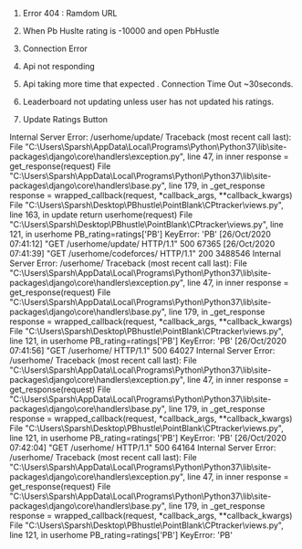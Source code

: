  
1. Error 404 : Ramdom URL

2. When Pb Huslte rating is -10000 and open PbHustle

3. Connection Error

4. Api not responding

5. Api taking more time that expected . Connection Time Out ~30seconds.

6. Leaderboard not updating unless user has not updated his ratings.

7. Update Ratings Button

Internal Server Error: /userhome/update/
Traceback (most recent call last):
  File "C:\Users\Sparsh\AppData\Local\Programs\Python\Python37\lib\site-packages\django\core\handlers\exception.py", line 47, in inner
    response = get_response(request)
  File "C:\Users\Sparsh\AppData\Local\Programs\Python\Python37\lib\site-packages\django\core\handlers\base.py", line 179, in _get_response
    response = wrapped_callback(request, *callback_args, **callback_kwargs)
  File "C:\Users\Sparsh\Desktop\PBhustle\PointBlank\CPtracker\views.py", line 163, in update
    return userhome(request)
  File "C:\Users\Sparsh\Desktop\PBhustle\PointBlank\CPtracker\views.py", line 121, in userhome
    PB_rating=ratings['PB']
KeyError: 'PB'
[26/Oct/2020 07:41:12] "GET /userhome/update/ HTTP/1.1" 500 67365
[26/Oct/2020 07:41:39] "GET /userhome/codeforces/ HTTP/1.1" 200 3488546
Internal Server Error: /userhome/
Traceback (most recent call last):
  File "C:\Users\Sparsh\AppData\Local\Programs\Python\Python37\lib\site-packages\django\core\handlers\exception.py", line 47, in inner
    response = get_response(request)
  File "C:\Users\Sparsh\AppData\Local\Programs\Python\Python37\lib\site-packages\django\core\handlers\base.py", line 179, in _get_response
    response = wrapped_callback(request, *callback_args, **callback_kwargs)
  File "C:\Users\Sparsh\Desktop\PBhustle\PointBlank\CPtracker\views.py", line 121, in userhome
    PB_rating=ratings['PB']
KeyError: 'PB'
[26/Oct/2020 07:41:56] "GET /userhome/ HTTP/1.1" 500 64027
Internal Server Error: /userhome/
Traceback (most recent call last):
  File "C:\Users\Sparsh\AppData\Local\Programs\Python\Python37\lib\site-packages\django\core\handlers\exception.py", line 47, in inner
    response = get_response(request)
  File "C:\Users\Sparsh\AppData\Local\Programs\Python\Python37\lib\site-packages\django\core\handlers\base.py", line 179, in _get_response
    response = wrapped_callback(request, *callback_args, **callback_kwargs)
  File "C:\Users\Sparsh\Desktop\PBhustle\PointBlank\CPtracker\views.py", line 121, in userhome
    PB_rating=ratings['PB']
KeyError: 'PB'
[26/Oct/2020 07:42:04] "GET /userhome/ HTTP/1.1" 500 64164
Internal Server Error: /userhome/
Traceback (most recent call last):
  File "C:\Users\Sparsh\AppData\Local\Programs\Python\Python37\lib\site-packages\django\core\handlers\exception.py", line 47, in inner
    response = get_response(request)
  File "C:\Users\Sparsh\AppData\Local\Programs\Python\Python37\lib\site-packages\django\core\handlers\base.py", line 179, in _get_response
    response = wrapped_callback(request, *callback_args, **callback_kwargs)
  File "C:\Users\Sparsh\Desktop\PBhustle\PointBlank\CPtracker\views.py", line 121, in userhome
    PB_rating=ratings['PB']
KeyError: 'PB'